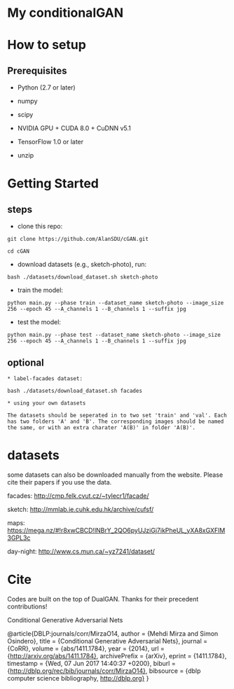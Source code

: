 
 # My conditionalGAN

# How to setup

## Prerequisites

* Python (2.7 or later)

* numpy

* scipy

* NVIDIA GPU + CUDA 8.0 + CuDNN v5.1

* TensorFlow 1.0 or later

* unzip


# Getting Started
## steps

* clone this repo:

```
git clone https://github.com/AlanSDU/cGAN.git

cd cGAN
```

* download datasets (e.g., sketch-photo), run:

```
bash ./datasets/download_dataset.sh sketch-photo
```

* train the model:

```
python main.py --phase train --dataset_name sketch-photo --image_size 256 --epoch 45 --A_channels 1 --B_channels 1 --suffix jpg
```

* test the model:

```
python main.py --phase test --dataset_name sketch-photo --image_size 256 --epoch 45 --A_channels 1 --B_channels 1 --suffix jpg
```

## optional
```
* label-facades dataset:

bash ./datasets/download_dataset.sh facades

* using your own datasets

The datasets should be seperated in to two set 'train' and 'val'. Each has two folders 'A' and 'B'. The corresponding images should be named the same, or with an extra charater 'A(B)' in folder 'A(B)'.
```

# datasets

some datasets can also be downloaded manually from the website. Please cite their papers if you use the data. 

facades: http://cmp.felk.cvut.cz/~tylecr1/facade/

sketch: http://mmlab.ie.cuhk.edu.hk/archive/cufsf/

maps: https://mega.nz/#!r8xwCBCD!lNBrY_2QO6pyUJziGj7ikPheUL_yXA8xGXFlM3GPL3c

day-night: http://www.cs.mun.ca/~yz7241/dataset/



# Cite

Codes are built on the top of DualGAN. Thanks for their precedent contributions!

Conditional Generative Adversarial Nets

@article{DBLP:journals/corr/MirzaO14,
  author    = {Mehdi Mirza and
               Simon Osindero},
  title     = {Conditional Generative Adversarial Nets},
  journal   = {CoRR},
  volume    = {abs/1411.1784},
  year      = {2014},
  url       = {http://arxiv.org/abs/1411.1784},
  archivePrefix = {arXiv},
  eprint    = {1411.1784},
  timestamp = {Wed, 07 Jun 2017 14:40:37 +0200},
  biburl    = {http://dblp.org/rec/bib/journals/corr/MirzaO14},
  bibsource = {dblp computer science bibliography, http://dblp.org}
}

